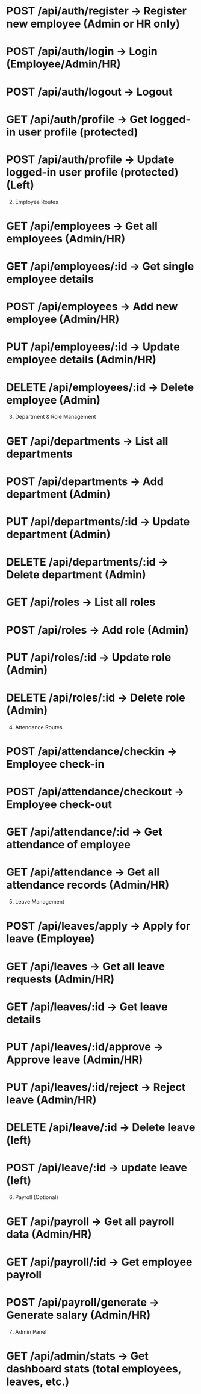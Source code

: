 # POST   /api/auth/register        → Register new employee (Admin or HR only)
# POST   /api/auth/login           → Login (Employee/Admin/HR)
# POST   /api/auth/logout          → Logout
# GET    /api/auth/profile         → Get logged-in user profile (protected)
# POST    /api/auth/profile         → Update logged-in user profile (protected)   (Left)

2. Employee Routes
# GET    /api/employees            → Get all employees (Admin/HR)
# GET    /api/employees/:id        → Get single employee details
# POST   /api/employees            → Add new employee (Admin/HR)
# PUT    /api/employees/:id        → Update employee details (Admin/HR)
# DELETE /api/employees/:id        → Delete employee (Admin)


3. Department & Role Management
# GET    /api/departments          → List all departments
# POST   /api/departments          → Add department (Admin)
# PUT    /api/departments/:id      → Update department (Admin)
# DELETE /api/departments/:id      → Delete department (Admin)

# GET    /api/roles                → List all roles
# POST   /api/roles                → Add role (Admin)
# PUT    /api/roles/:id            → Update role (Admin)
# DELETE /api/roles/:id            → Delete role (Admin)

4. Attendance Routes
# POST   /api/attendance/checkin   → Employee check-in
# POST   /api/attendance/checkout  → Employee check-out
# GET    /api/attendance/:id       → Get attendance of employee
# GET    /api/attendance           → Get all attendance records (Admin/HR)

5. Leave Management
# POST   /api/leaves/apply         → Apply for leave (Employee)
# GET    /api/leaves               → Get all leave requests (Admin/HR)
# GET    /api/leaves/:id           → Get leave details
# PUT    /api/leaves/:id/approve   → Approve leave (Admin/HR)
# PUT    /api/leaves/:id/reject    → Reject leave (Admin/HR)
# DELETE /api/leave/:id            → Delete leave (left)  
# POST   /api/leave/:id            → update leave (left)  

6. Payroll (Optional)
# GET    /api/payroll              → Get all payroll data (Admin/HR)
# GET    /api/payroll/:id          → Get employee payroll
# POST   /api/payroll/generate     → Generate salary (Admin/HR)

7. Admin Panel
# GET    /api/admin/stats          → Get dashboard stats (total employees, leaves, etc.)
